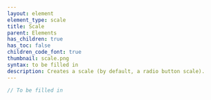 ```yaml
---
layout: element
element_type: scale
title: Scale
parent: Elements
has_children: true
has_toc: false
children_code_font: true
thumbnail: scale.png
syntax: to be filled in
description: Creates a scale (by default, a radio button scale).
---
```


```javascript
// To be filled in
```


